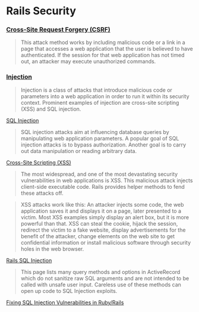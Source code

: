 # Rails Security

### [Cross-Site Request Forgery (CSRF)](http://guides.rubyonrails.org/security.html#cross-site-request-forgery-csrf)
>This attack method works by including malicious code or a link in a page that accesses a web application that the user is believed to have authenticated. If the session for that web application has not timed out, an attacker may execute unauthorized commands.

### [Injection](http://guides.rubyonrails.org/security.html#injection)
>Injection is a class of attacks that introduce malicious code or parameters into a web application in order to run it within its security context. Prominent examples of injection are cross-site scripting (XSS) and SQL injection.

[SQL Injection](http://guides.rubyonrails.org/security.html#sql-injection)
>SQL injection attacks aim at influencing database queries by manipulating web application parameters. A popular goal of SQL injection attacks is to bypass authorization. Another goal is to carry out data manipulation or reading arbitrary data.

[Cross-Site Scripting (XSS)](http://guides.rubyonrails.org/security.html#cross-site-scripting-xss)
>The most widespread, and one of the most devastating security vulnerabilities in web applications is XSS. This malicious attack injects client-side executable code. Rails provides helper methods to fend these attacks off.

>XSS attacks work like this: An attacker injects some code, the web application saves it and displays it on a page, later presented to a victim. Most XSS examples simply display an alert box, but it is more powerful than that. XSS can steal the cookie, hijack the session, redirect the victim to a fake website, display advertisements for the benefit of the attacker, change elements on the web site to get confidential information or install malicious software through security holes in the web browser.

[Rails SQL Injection](https://rails-sqli.org/)
>This page lists many query methods and options in ActiveRecord which do not sanitize raw SQL arguments and are not intended to be called with unsafe user input. Careless use of these methods can open up code to SQL Injection exploits.

[Fixing SQL Injection Vulnerabilities in Ruby/Rails](http://gavinmiller.io/2015/fixing-sql-injection-vulnerabilities/)
